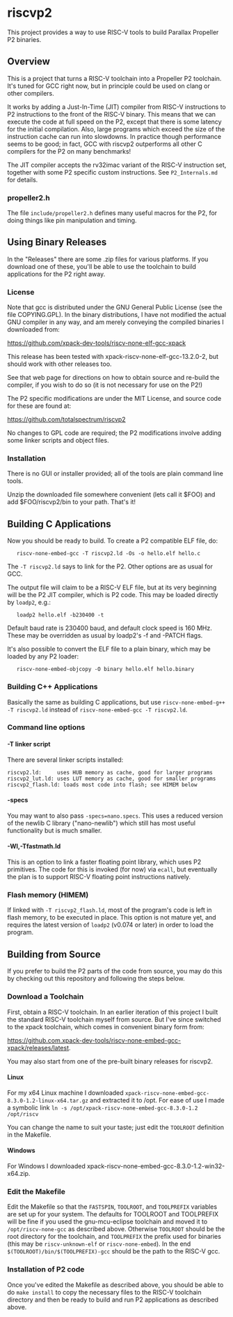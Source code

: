 # riscvp2

This project provides a way to use RISC-V tools to build Parallax Propeller P2 binaries.

## Overview

This is a project that turns a RISC-V toolchain into a Propeller P2 toolchain. It's tuned for GCC right now, but in principle could be used on clang or other compilers.

It works by adding a Just-In-Time (JIT) compiler from RISC-V instructions to P2 instructions to the front of the RISC-V binary. This means that we can execute the code at full speed on the P2, except that there is some latency for the initial compilation. Also, large programs which exceed the size of the instruction cache can run into slowdowns. In practice though performance seems to be good; in fact, GCC with riscvp2 outperforms all other C compilers for the P2 on many benchmarks!

The JIT compiler accepts the rv32imac variant of the RISC-V instruction set, together with some P2 specific custom instructions. See `P2_Internals.md` for details.

### propeller2.h

The file `include/propeller2.h` defines many useful macros for the P2, for doing things like pin manipulation and timing.

## Using Binary Releases

In the "Releases" there are some .zip files for various platforms. If you download one of these, you'll be able to use the toolchain to build applications for the P2 right away.

### License

Note that gcc is distributed under the GNU General Public License (see the file COPYING.GPL). In the binary distributions, I have not modified the actual GNU compiler in any way, and am merely conveying the compiled binaries I downloaded from:

https://github.com/xpack-dev-tools/riscv-none-elf-gcc-xpack

This release has been tested with xpack-riscv-none-elf-gcc-13.2.0-2, but should work with other releases too.

See that web page for directions on how to obtain source and re-build the compiler, if you wish to do so (it is not necessary for use on the P2!)

The P2 specific modifications are under the MIT License, and source code for these are found at:

https://github.com/totalspectrum/riscvp2

No changes to GPL code are required; the P2 modifications involve adding some linker scripts and object files.

### Installation

There is no GUI or installer provided; all of the tools are plain command line tools.

Unzip the downloaded file somewhere convenient (lets call it $FOO) and add $FOO/riscvp2/bin to your path. That's it!


## Building C Applications

Now you should be ready to build. To create a P2 compatible ELF file, do:
```
   riscv-none-embed-gcc -T riscvp2.ld -Os -o hello.elf hello.c
```

The `-T riscvp2.ld` says to link for the P2. Other options are as usual for GCC.

The output file will claim to be a RISC-V ELF file, but at its very beginning will be the P2 JIT compiler, which is P2 code. This may be loaded directly by `loadp2`, e.g.:
```
   loadp2 hello.elf -b230400 -t
```
Default baud rate is 230400 baud, and default clock speed is 160 MHz. These may be overridden as usual by loadp2's -f and -PATCH flags.

It's also possible to convert the ELF file to a plain binary, which may be loaded by any P2 loader:
```
   riscv-none-embed-objcopy -O binary hello.elf hello.binary
```

### Building C++ Applications

Basically the same as building C applications, but use `riscv-none-embed-g++ -T riscvp2.ld` instead of `riscv-none-embed-gcc -T riscvp2.ld`.

### Command line options

#### -T linker script

There are several linker scripts installed:
```
riscvp2.ld:     uses HUB memory as cache, good for larger programs
riscvp2_lut.ld: uses LUT memory as cache, good for smaller programs
riscvp2_flash.ld: loads most code into flash; see HIMEM below
```

#### -specs

You may want to also pass `-specs=nano.specs`. This uses a reduced version of the newlib C library ("nano-newlib") which still has most useful functionality but is much smaller.

#### -Wl,-Tfastmath.ld

This is an option to link a faster floating point library, which uses P2 primitives. The code for this is invoked (for now) via `ecall`, but eventually the plan is to support RISC-V floating point instructions natively.

### Flash memory (HIMEM)

If linked with `-T riscvp2_flash.ld`, most of the program's code is left in flash memory,
to be executed in place. This option is not mature yet, and requires the latest version of
`loadp2` (v0.074 or later) in order to load the program.

## Building from Source

If you prefer to build the P2 parts of the code from source, you may do this by checking out this repository and following the steps below.

### Download a Toolchain

First, obtain a RISC-V toolchain. In an earlier iteration of this project I built the standard RISC-V toolchain myself from source. But I've since switched to the xpack toolchain, which comes in convenient binary form from:

https://github.com.xpack-dev-tools/riscv-none-embed-gcc-xpack/releases/latest.

You may also start from one of the pre-built binary releases for riscvp2.

#### Linux

For my x64 Linux machine I downloaded `xpack-riscv-none-embed-gcc-8.3.0-1.2-linux-x64.tar.gz` and extracted it to /opt. For ease of use I made a symbolic link `ln -s /opt/xpack-riscv-none-embed-gcc-8.3.0-1.2 /opt/riscv`

You can change the name to suit your taste; just edit the `TOOLROOT` definition in the Makefile.

#### Windows

For Windows I downloaded xpack-riscv-none-embed-gcc-8.3.0-1.2-win32-x64.zip.


### Edit the Makefile

Edit the Makefile so that the `FASTSPIN`, `TOOLROOT`, and `TOOLPREFIX` variables are set up for your system. The defaults for TOOLROOT and TOOLPREFIX will be fine if you used the gnu-mcu-eclipse toolchain and moved it to `/opt/riscv-none-gcc` as described above. Otherwise `TOOLROOT` should be the root directory for the toolchain, and `TOOLPREFIX` the prefix used for binaries (this may be `riscv-unknown-elf` or `riscv-none-embed`). In the end `$(TOOLROOT)/bin/$(TOOLPREFIX)-gcc` should be the path to the RISC-V gcc.

### Installation of P2 code

Once you've edited the Makefile as described above, you should be able to do `make install` to copy the necessary files to the RISC-V toolchain directory and then be ready to build and run P2 applications as described above.

